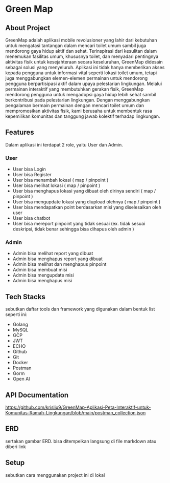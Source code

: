 # Green Map

## About Project

GreenMap adalah aplikasi mobile revolusioner yang lahir dari kebutuhan untuk mengatasi tantangan dalam mencari toilet umum sambil juga mendorong gaya hidup aktif dan sehat. Terinspirasi dari kesulitan dalam menemukan fasilitas umum, khususnya toilet, dan menyadari pentingnya aktivitas fisik untuk kesejahteraan secara keseluruhan, GreenMap didesain sebagai solusi yang menyeluruh. Aplikasi ini tidak hanya memberikan akses kepada pengguna untuk informasi vital seperti lokasi toilet umum, tetapi juga menggabungkan elemen-elemen permainan untuk mendorong pengguna berpartisipasi aktif dalam upaya pelestarian lingkungan. Melalui permainan interaktif yang membutuhkan gerakan fisik, GreenMap mendorong pengguna untuk mengadopsi gaya hidup lebih sehat sambil berkontribusi pada pelestarian lingkungan. Dengan menggabungkan pengalaman bermain permainan dengan mencari toilet umum dan mempromosikan aktivitas fisik, kami berusaha untuk membentuk rasa kepemilikan komunitas dan tanggung jawab kolektif terhadap lingkungan.

## Features

Dalam aplikasi ini terdapat 2 role, yaitu User dan Admin.

### User

- User bisa Login
- User bisa Register
- User bisa menambah lokasi ( map / pinpoint )
- User bisa melihat lokasi ( map / pinpoint )
- User bisa menghapus lokasi yang dibuat oleh dirinya sendiri ( map / pinpoint )
- User bisa mengupdate lokasi yang diupload olehnya ( map / pinpoint )
- User bisa mendapatkan point berdasarkan misi yang diselesaikan oleh user
- User bisa chatbot
- User bisa mereport pinpoint yang tidak sesuai (ex. tidak sesuai deskripsi, tidak benar sehingga bisa dihapus oleh admin )

### Admin

- Admin bisa melihat report yang dibuat
- Admin bisa menghapus report yang dibuat
- Admin bisa melihat dan menghapus pinpoint
- Admin bisa membuat misi
- Admin bisa mengupdate misi
- Admin bisa menghapus misi

## Tech Stacks

sebutkan daftar tools dan framework yang digunakan dalam bentuk list seperti ini:

- Golang
- MySQL
- GCP
- JWT
- ECHO
- Github
- Git
- Docker
- Postman
- Gorm
- Open AI

## API Documentation

https://github.com/krisliu9/GreenMap-Aplikasi-Peta-Interaktif-untuk-Komunitas-Ramah-Lingkungan/blob/main/postman_collection.json

## ERD

sertakan gambar ERD. bisa ditempelkan langsung di file markdown atau diberi link

## Setup

sebutkan cara menggunakan project ini di lokal

